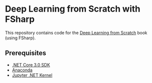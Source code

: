 # Deep Learning from Scratch with FSharp

This repository contains code for the [Deep Learning from Scratch](http://shop.oreilly.com/product/0636920181576.do) book (using FSharp).

## Prerequisites

- [.NET Core 3.0 SDK](https://dotnet.microsoft.com/download)
- [Anaconda](https://www.anaconda.com/distribution/)
- [Jupyter .NET Kernel](https://github.com/dotnet/interactive#install)
